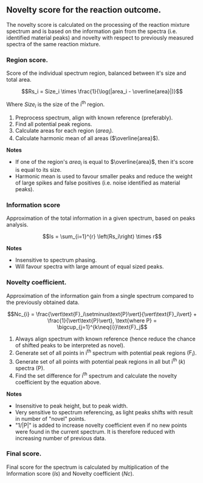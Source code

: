 ## Novelty score for the reaction outcome.
The novelty score is calculated on the processing of the reaction mixture spectrum and is based on the information gain from the spectra (i.e. identified material peaks) and novelty with respect to previously measured spectra of the same reaction mixture.

### Region score.

Score of the individual spectrum region, balanced between it's size and total area.

```math
Rs_i = Size_i \times \frac{1}{\log(|area_i - \overline{area}|)}
```
Where $`Size_i`$ is the size of the i<sup>th</sup> region.

1. Preprocess spectrum, align with known reference (preferably).
2. Find all potential peak regions.
3. Calculate areas for each region ($`area_i`$).
4. Calculate harmonic mean of all areas ($`\overline{area}`$).

**Notes**
- If one of the region's $`area_i`$ is equal to $`\overline{area}`$, then it's score is equal to its size.
- Harmonic mean is used to favour smaller peaks and reduce the weight of large spikes and false positives (i.e. noise identified as material peaks).

### Information score
Approximation of the total information in a given spectrum, based on peaks analysis.
```math
Is = \sum_{i=1}^{r} \left(Rs_i\right) \times r
```

**Notes**
- Insensitive to spectrum phasing.
- Will favour spectra with large amount of equal sized peaks.


### Novelty coefficient.
Approximation of the information gain from a single spectrum compared to the previously obtained data.
```math
Nc_{i} = \frac{\vert\text{F}_i\setminus\text{P}\vert}{\vert\text{F}_i\vert} + \frac{1}{\vert\text{P}\vert}, \text{where P} = \bigcup_{j=1}^{k\neq{i}}\text{F}_j
```

1. Always align spectrum with known reference (hence reduce the chance of shifted peaks to be interpreted as novel).
2. Generate set of all points in i<sup>th</sup> spectrum with potential peak regions ($`\text{F}_i`$).
3. Generate set of all points with potential peak regions in all but i<sup>th</sup> ($`k`$) spectra ($`\text{P}`$).
4. Find the set difference for i<sup>th</sup> spectrum and calculate the novelty coefficient by the equation above.

**Notes**
- Insensitive to peak height, but to peak width.
- Very sensitive to spectrum referencing, as light peaks shifts with result in number of "novel" points.
- "$`1/\vert\text{P}\vert`$" is added to increase novelty coefficient even if no new points were found in the current spectrum. It is therefore reduced with increasing number of previous data.

### Final score.
Final score for the spectrum is calculated by multiplication of the Information score ($`Is`$) and Novelty coefficient ($`Nc`$).
